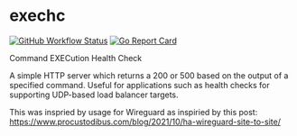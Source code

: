 # exechc

[![GitHub Workflow Status](https://img.shields.io/github/actions/workflow/status/activatedio/exechc/ci.yaml?branch=main&style=flat-square)](https://github.com/activatedio/exechc/actions?query=workflow%3ACI)
[![Go Report Card](https://goreportcard.com/badge/github.com/activatedio/exechc?style=flat-square)](https://goreportcard.com/report/github.com/activatedio/exechc)


Command EXECution Health Check

A simple HTTP server which returns a 200 or 500 based on the output of a
specified command. Useful for applications such as health checks for supporting
UDP-based load balancer targets.

This was inspried by usage for Wireguard as inspiried by this post: 
https://www.procustodibus.com/blog/2021/10/ha-wireguard-site-to-site/






